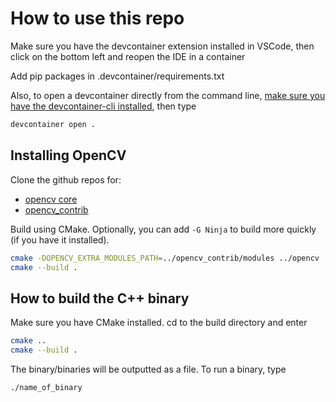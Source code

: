 # How to use this repo
Make sure you have the devcontainer extension installed in VSCode, then click on the bottom left and reopen the IDE in a container

Add pip packages in .devcontainer/requirements.txt

Also, to open a devcontainer directly from the command line, [make sure you have the devcontainer-cli installed](https://code.visualstudio.com/docs/devcontainers/devcontainer-cli), then type
```bash
devcontainer open .
```

## Installing OpenCV

Clone the github repos for:
- [opencv core](https://github.com/opencv/opencv)
- [opencv_contrib](https://github.com/opencv/opencv_contrib)

Build using CMake. Optionally, you can add `-G Ninja` to build more quickly (if you have it installed).

```bash
cmake -DOPENCV_EXTRA_MODULES_PATH=../opencv_contrib/modules ../opencv
cmake --build .
```

## How to build the C++ binary

Make sure you have CMake installed. cd to the build directory and enter
```bash
cmake ..
cmake --build .
```

The binary/binaries will be outputted as a file. To run a binary, type 
```bash
./name_of_binary
```
